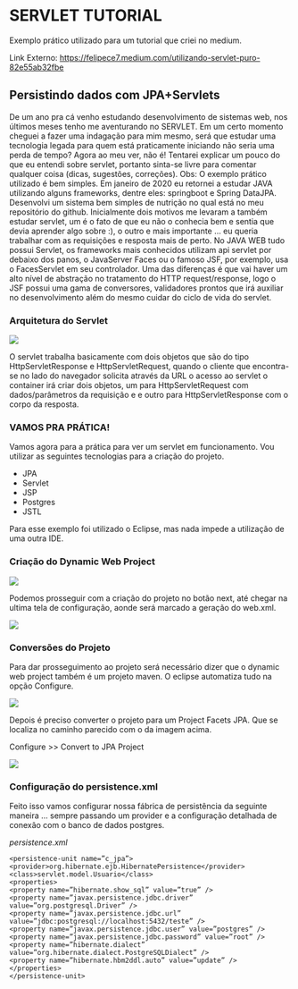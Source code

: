 # SERVLET TUTORIAL
Exemplo prático utilizado para um tutorial que criei no medium.

Link Externo: https://felipece7.medium.com/utilizando-servlet-puro-82e55ab32fbe

## Persistindo dados com JPA+Servlets

De um ano pra cá venho estudando desenvolvimento de sistemas web, nos últimos meses tenho me aventurando no SERVLET. Em um certo momento cheguei a fazer uma indagação para mim mesmo, será que estudar uma tecnologia legada para quem está praticamente iniciando não seria uma perda de tempo? Agora ao meu ver, não é! Tentarei explicar um pouco do que eu entendi sobre servlet, portanto sinta-se livre para comentar qualquer coisa (dicas, sugestões, correções). Obs: O exemplo prático utilizado é bem simples.
Em janeiro de 2020 eu retornei a estudar JAVA utilizando alguns frameworks, dentre eles: springboot e Spring DataJPA. Desenvolvi um sistema bem simples de nutrição no qual está no meu repositório do github.
Inicialmente dois motivos me levaram a também estudar servlet, um é o fato de que eu não o conhecia bem e sentia que devia aprender algo sobre :), o outro e mais importante … eu queria trabalhar com as requisições e resposta mais de perto. No JAVA WEB tudo possui Servlet, os frameworks mais conhecidos utilizam api servlet por debaixo dos panos, o JavaServer Faces ou o famoso JSF, por exemplo, usa o FacesServlet em seu controlador. Uma das diferenças é que vai haver um alto nível de abstração no tratamento do HTTP request/response, logo o JSF possui uma gama de conversores, validadores prontos que irá auxiliar no desenvolvimento além do mesmo cuidar do ciclo de vida do servlet.

### Arquitetura do Servlet

<img src="https://miro.medium.com/max/700/0*ekKkBHtFr8b47CYQ.png" />

O servlet trabalha basicamente com dois objetos que são do tipo HttpServletResponse e HttpServletRequest, quando o cliente que encontra-se no lado do navegador solicita através da URL o acesso ao servlet o container irá criar dois objetos, um para HttpServletRequest com dados/parâmetros da requisição e e outro para HttpServletResponse com o corpo da resposta.

### VAMOS PRA PRÁTICA!

Vamos agora para a prática para ver um servlet em funcionamento.
Vou utilizar as seguintes tecnologias para a criação do projeto.

<ul>
  <li>JPA</li>
  <li>Servlet</li>
  <li>JSP</li>
  <li>Postgres</li>
  <li>JSTL</li>
 </ul>

Para esse exemplo foi utilizado o Eclipse, mas nada impede a utilização de uma outra IDE.

### Criação do Dynamic Web Project

<img src="https://miro.medium.com/max/581/1*QwbJBqm8SuKSlJD2r5LsJQ.png" />

Podemos prosseguir com a criação do projeto no botão next, até chegar na ultima tela de configuração, aonde será marcado a geração do web.xml.

<img src="https://miro.medium.com/max/508/1*snbgOUw8VYpI_1AUJWqJIg.png" />

### Conversões do Projeto

Para dar prosseguimento ao projeto será necessário dizer que o dynamic web project também é um projeto maven. O eclipse automatiza tudo na opção Configure.

<img src="https://miro.medium.com/max/657/1*t3f_IWQ8EVDCTg37xGbhtg.png" />

Depois é preciso converter o projeto para um Project Facets JPA. Que se localiza no caminho parecido com o da imagem acima.

Configure >> Convert to JPA Project

<img src="https://miro.medium.com/max/700/1*nd0l7VjyMEn6zAlozKrRAQ.png" />

### Configuração do persistence.xml

Feito isso vamos configurar nossa fábrica de persistência da seguinte maneira … sempre passando um provider e a configuração detalhada de conexão com o banco de dados postgres.

<em>persistence.xml</em>

```
<persistence-unit name=”c_jpa”>
<provider>org.hibernate.ejb.HibernatePersistence</provider><class>servlet.model.Usuario</class>
<properties>
<property name=”hibernate.show_sql” value=”true” />
<property name=”javax.persistence.jdbc.driver” value=”org.postgresql.Driver” />
<property name=”javax.persistence.jdbc.url” value=”jdbc:postgresql://localhost:5432/teste” />
<property name=”javax.persistence.jdbc.user” value=”postgres” /><property name=”javax.persistence.jdbc.password” value=”root” />
<property name=”hibernate.dialect” value=”org.hibernate.dialect.PostgreSQLDialect” />
<property name=”hibernate.hbm2ddl.auto” value=”update” />
</properties>
</persistence-unit>
```
